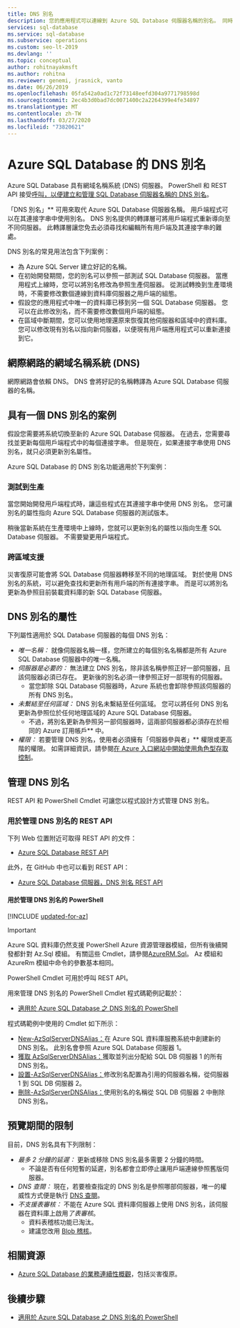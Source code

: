 ```yaml
---
title: DNS 別名
description: 您的應用程式可以連線到 Azure SQL Database 伺服器名稱的別名。 同時，您可以隨時變更別名所指向的 SQL Database，以便進行測試等等。
services: sql-database
ms.service: sql-database
ms.subservice: operations
ms.custom: seo-lt-2019
ms.devlang: ''
ms.topic: conceptual
author: rohitnayakmsft
ms.author: rohitna
ms.reviewer: genemi, jrasnick, vanto
ms.date: 06/26/2019
ms.openlocfilehash: 05fa542a0ad1c72f73148eefd304a9771798598d
ms.sourcegitcommit: 2ec4b3d0bad7dc0071400c2a2264399e4fe34897
ms.translationtype: MT
ms.contentlocale: zh-TW
ms.lasthandoff: 03/27/2020
ms.locfileid: "73820621"
---
```

# <a name="dns-alias-for-azure-sql-database"></a>Azure SQL Database 的 DNS 別名

Azure SQL Database 具有網域名稱系統 (DNS) 伺服器。 PowerShell 和 REST API 接受[呼叫，以便建立和管理 SQL Database 伺服器名稱的 DNS 別名](#anchor-powershell-code-62x)。

「DNS 別名」** 可用來取代 Azure SQL Database 伺服器名稱。 用戶端程式可以在其連接字串中使用別名。 DNS 別名提供的轉譯層可將用戶端程式重新導向至不同伺服器。 此轉譯層讓您免去必須尋找和編輯所有用戶端及其連接字串的難處。

DNS 別名的常見用法包含下列案例：

- 為 Azure SQL Server 建立好記的名稱。
- 在初始開發期間，您的別名可以參照一部測試 SQL Database 伺服器。 當應用程式上線時，您可以將別名修改為參照生產伺服器。 從測試轉換到生產環境時，不需要修改數個連線到資料庫伺服器之用戶端的組態。
- 假設您的應用程式中唯一的資料庫已移到另一個 SQL Database 伺服器。 您可以在此修改別名，而不需要修改數個用戶端的組態。
- 在區域中斷期間，您可以使用地理還原來恢復其他伺服器和區域中的資料庫。 您可以修改現有別名以指向新伺服器，以便現有用戶端應用程式可以重新連接到它。 

## <a name="domain-name-system-dns-of-the-internet"></a>網際網路的網域名稱系統 (DNS)

網際網路會依賴 DNS。 DNS 會將好記的名稱轉譯為 Azure SQL Database 伺服器的名稱。

## <a name="scenarios-with-one-dns-alias"></a>具有一個 DNS 別名的案例

假設您需要將系統切換至新的 Azure SQL Database 伺服器。 在過去，您需要尋找並更新每個用戶端程式中的每個連接字串。 但是現在，如果連接字串使用 DNS 別名，就只必須更新別名屬性。

Azure SQL Database 的 DNS 別名功能適用於下列案例：

### <a name="test-to-production"></a>測試到生產

當您開始開發用戶端程式時，讓這些程式在其連接字串中使用 DNS 別名。 您可讓別名的屬性指向 Azure SQL Database 伺服器的測試版本。

稍後當新系統在生產環境中上線時，您就可以更新別名的屬性以指向生產 SQL Database 伺服器。 不需要變更用戶端程式。

### <a name="cross-region-support"></a>跨區域支援

災害復原可能會將 SQL Database 伺服器轉移至不同的地理區域。 對於使用 DNS 別名的系統，可以避免查找和更新所有用戶端的所有連接字串。 而是可以將別名更新為參照目前裝載資料庫的新 SQL Database 伺服器。

## <a name="properties-of-a-dns-alias"></a>DNS 別名的屬性

下列屬性適用於 SQL Database 伺服器的每個 DNS 別名：

- *唯一名稱：* 就像伺服器名稱一樣，您所建立的每個別名名稱都是所有 Azure SQL Database 伺服器中的唯一名稱。
- *伺服器是必要的：* 無法建立 DNS 別名，除非該名稱參照正好一部伺服器，且該伺服器必須已存在。 更新後的別名必須一律參照正好一部現有的伺服器。
  - 當您卸除 SQL Database 伺服器時，Azure 系統也會卸除參照該伺服器的所有 DNS 別名。
- *未繫結至任何區域：* DNS 別名未繫結至任何區域。 您可以將任何 DNS 別名更新為參照位於任何地理區域的 Azure SQL Database 伺服器。
  - 不過，將別名更新為參照另一部伺服器時，這兩部伺服器都必須存在於相同的 Azure 訂用帳戶** 中。
- *權限：* 若要管理 DNS 別名，使用者必須擁有「伺服器參與者」** 權限或更高階的權限。 如需詳細資訊，請參閱[在 Azure 入口網站中開始使用角色型存取控制](../role-based-access-control/overview.md)。

## <a name="manage-your-dns-aliases"></a>管理 DNS 別名

REST API 和 PowerShell Cmdlet 可讓您以程式設計方式管理 DNS 別名。

### <a name="rest-apis-for-managing-your-dns-aliases"></a>用於管理 DNS 別名的 REST API

下列 Web 位置附近可取得 REST API 的文件：

- [Azure SQL Database REST API](https://docs.microsoft.com/rest/api/sql/)

此外，在 GitHub 中也可以看到 REST API：

- [Azure SQL Database 伺服器，DNS 別名 REST API](https://github.com/Azure/azure-rest-api-specs/blob/master/specification/sql/resource-manager/Microsoft.Sql/preview/2017-03-01-preview/serverDnsAliases.json)

<a name="anchor-powershell-code-62x"/>

#### <a name="powershell-for-managing-your-dns-aliases"></a>用於管理 DNS 別名的 PowerShell

[!INCLUDE [updated-for-az](../../includes/updated-for-az.md)]
> [!IMPORTANT]
> Azure SQL 資料庫仍然支援 PowerShell Azure 資源管理器模組，但所有後續開發都針對 Az.Sql 模組。 有關這些 Cmdlet，請參閱[AzureRM.Sql](https://docs.microsoft.com/powershell/module/AzureRM.Sql/)。 Az 模組和 AzureRm 模組中命令的參數基本相同。

PowerShell Cmdlet 可用於呼叫 REST API。

用來管理 DNS 別名的 PowerShell Cmdlet 程式碼範例記載於：

- [適用於 Azure SQL Database 之 DNS 別名的 PowerShell](dns-alias-powershell.md)

程式碼範例中使用的 Cmdlet 如下所示：

- [New-AzSqlServerDNSAlias：](https://docs.microsoft.com/powershell/module/az.Sql/New-azSqlServerDnsAlias)在 Azure SQL 資料庫服務系統中創建新的 DNS 別名。 此別名會參照 Azure SQL Database 伺服器 1。
- [獲取 AzSqlServerDNSAlias：](https://docs.microsoft.com/powershell/module/az.Sql/Get-azSqlServerDnsAlias)獲取並列出分配給 SQL DB 伺服器 1 的所有 DNS 別名。
- [設置-AzSqlServerDNSAlias：](https://docs.microsoft.com/powershell/module/az.Sql/Set-azSqlServerDnsAlias)修改別名配置為引用的伺服器名稱，從伺服器 1 到 SQL DB 伺服器 2。
- [刪除-AzSqlServerDNSAlias：](https://docs.microsoft.com/powershell/module/az.Sql/Remove-azSqlServerDnsAlias)使用別名的名稱從 SQL DB 伺服器 2 中刪除 DNS 別名。

## <a name="limitations-during-preview"></a>預覽期間的限制

目前，DNS 別名具有下列限制：

- *最多 2 分鐘的延遲：* 更新或移除 DNS 別名最多需要 2 分鐘的時間。
  - 不論是否有任何短暫的延遲，別名都會立即停止讓用戶端連線參照舊版伺服器。
- *DNS 查閱：* 現在，若要檢查指定的 DNS 別名是參照哪部伺服器，唯一的權威性方式便是執行 [DNS 查閱](https://docs.microsoft.com/windows-server/administration/windows-commands/nslookup)。
- _不支援表審核：_ 不能在 Azure SQL 資料庫伺服器上使用 DNS 別名，該伺服器在資料庫上啟用*了表審核*。
  - 資料表稽核功能已淘汰。
  - 建議您改用 [Blob 稽核](sql-database-auditing.md)。

## <a name="related-resources"></a>相關資源

- [Azure SQL Database 的業務連續性概觀](sql-database-business-continuity.md)，包括災害復原。

## <a name="next-steps"></a>後續步驟

- [適用於 Azure SQL Database 之 DNS 別名的 PowerShell](dns-alias-powershell.md)
